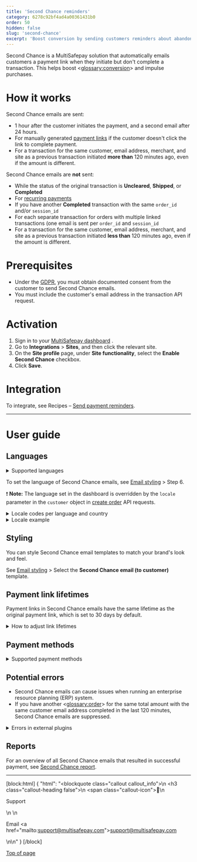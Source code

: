 ```yaml
---
title: 'Second Chance reminders'
category: 6278c92bf4ad4a00361431b0
order: 50
hidden: false
slug: 'second-chance'
excerpt: 'Boost conversion by sending customers reminders about abandoned payments.'
---
```

Second Chance is a MultiSafepay solution that automatically emails customers a payment link when they initiate but don't complete a transaction. This helps boost <<glossary:conversion>> and impulse purchases. 

# How it works

Second Chance emails are sent:

- 1 hour after the customer initiates the payment, and a second email after 24 hours.
- For manually generated [payment links](/docs/payment-links/) if the customer doesn't click the link to complete payment.
- For a transaction for the same customer, email address, merchant, and site as a previous transaction initiated **more than** 120 minutes ago, even if the amount is different.

Second Chance emails are **not** sent:

- While the status of the original transaction is **Uncleared**, **Shipped**, or **Completed**
- For [recurring payments](/docs/recurring-payments/)
- If you have another **Completed** transaction with the same `order_id` and/or `session_id`
- For each separate transaction for orders with multiple linked transactions (one email is sent per `order_id` and `session_id`
- For a transaction for the same customer, email address, merchant, and site as a previous transaction initiated **less than** 120 minutes ago, even if the amount is different.


# Prerequisites

- Under the [GDPR](/docs/gdpr/), you must obtain documented consent from the customer to send Second Chance emails.
- You must include the customer's email address in the transaction API request.

# Activation

1. Sign in to your <a href="https://merchant.multisafepay.com" target="_blank">MultiSafepay dashboard</a> <i class="fa fa-external-link" style="font-size:12px;color:#8b929e"></i>.
2. Go to **Integrations** > **Sites**, and then click the relevant site.
3. On the **Site profile** page, under **Site functionality**, select the **Enable Second Chance** checkbox.
4. Click **Save**.

# Integration

To integrate, see Recipes – [Send payment reminders](/recipes/send-payment-reminders).
<br>

---

# User guide

## Languages

<details id="supported-languages">
<summary>Supported languages</summary>
<br>

- Dutch
- English
- French
- German
- Italian
- Spanish

</details>

To set the language of Second Chance emails, see [Email styling](/docs/email-styling/) > Step 6.

❗️ **Note:** The language set in the dashboard is overridden by the `locale` parameter in the `customer` object in [create order](/reference/createorder/) API requests.

<details id="locale-codes">
<summary>Locale codes per language and country</summary>
<br>

| Code | Language & country |
|---|---|
| cs_CZ	| Czech |
| de_AT	| German (Austria) |
| de_DE	| German (Germany) |
| en_US	| American English |
| fi_FI	| Finnish |
| fr_BE	| French (Belgium) |
| fr_FR	| French (France) |
| it_IT	| Italian |
| nl_BE	| Dutch (Belgium) |
| nl_NL	| Dutch (Netherlands) |
| pl_PL	| Polish |
| es_ES	| Spanish |
| sv_SE	| Swedish |
| zh_CN	| Chinese |

</details>

<details id="locale-example">
<summary>Locale example</summary>
<br>

```json
{
  "customer": {
    "first_name": "John",
    "last_name": "Doe",
    "house_number": "39",
    "address1": "Kraanspoor",
    "address2": "",
    "city": "Amsterdam",
    "zip_code": "1033 SC",
    "state": "Noord-Holland",
    "country": "NL",
    "locale": "nl_NL", // Set the language and country code
    "phone": "0208500500",
    "email": "example@multisafepay.com",
    "gender": "M",
    "birthday": "1980-12-31",
    "user_agent": "Mozilla/5.0 (Windows NT 6.3; WOW64) AppleWebKit/537.36 (KHTML, like Gecko) Chrome/38.0.2125.111 Safari/537.36",
    "referrer": "http://test.com",
    "ip_address": "123.123.123.123",
    "forwarded_ip": "",
    "reference": ""
  }
}
```

</details>

## Styling

You can style Second Chance email templates to match your brand's look and feel.

See [Email styling](/docs/email-styling/) > Select the **Second Chance email (to customer)** template.

## Payment link lifetimes

Payment links in Second Chance emails have the same lifetime as the original payment link, which is set to 30 days by default.

<details id="how-to-adjust-link-lifetimes">
<summary>How to adjust link lifetimes</summary>
<br>

To set or adjust the lifetime of a payment link, see API reference – [Create order](/reference/createorder/): `days_active` parameter.

📘 **Note:** This is different to [transaction expiration times per payment method](/reference/transaction-expiration/). 

This only applies to certain payment methods:

| Adjustable | Non-adjustable |
|---|---|
| Banking methods, except direct debits | Direct debits |
| Gift cards | Edenred, Paysafecard |
| Wallets | PayPal – Links are valid for 14 days. The lifetime is set by PayPal. |
| Credit cards |  |

</details>

## Payment methods

<details id="supported-payment-methods">
<summary>Supported payment methods</summary>
<br>

Most payment methods are supported, **except for**: 

- [Bank transfer](/docs/bank-transfer/)
- [E-Invoicing](/docs/e-invoicing/)
- [PayPal](/docs/paypal/)
- [Direct debit](/docs/direct-debit/)
- [Pay After Delivery](/docs/pay-after-delivery/)

</details>

## Potential errors

- Second Chance emails can cause issues when running an enterprise resource planning (ERP) system.
- If you have another <<glossary:order>> for the same total amount with the same customer email address completed in the last 120 minutes, Second Chance emails are suppressed.

<details id="errors-in-external-plugins">
<summary>Errors in external plugins</summary>
<br>

Second Chance emails can create conflicts with external warehouse systems. In some cases, this can be resolved using a cron job. However, this is not always a stable solution.

For example, when a customer cancels an <<glossary:order>> in the webshop, they can still pay for it using Second Chance within 30 days or a specified time frame. For more information, see API reference – [Create order](/reference/createorder/) > `days_active` parameter.

If a cancelled order is subsequently paid for, MultiSafepay reopens the order in the webshop. A warehouse system may have already released the reservation on the order when it received **Cancelled** status, or may consider the **Cancelled** status permanent. As result, the items the customer ordered may no longer be available or in stock.

</details>

## Reports

For an overview of all Second Chance emails that resulted in successful payment, see [Second Chance report](/docs/reports#second-chance-report).
<br>

---

[block:html]
{
  "html": "<blockquote class=\"callout callout_info\">\n    <h3 class=\"callout-heading false\">\n        <span class=\"callout-icon\">💬</span>\n        <p>Support</p>\n    </h3>\n    <p>Email <a href=\"mailto:support@multisafepay.com\">support@multisafepay.com</a></p>\n</blockquote>\n"
}
[/block]

[Top of page](#)